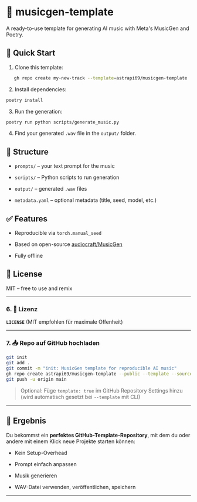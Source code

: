 # 🎵 musicgen-template

A ready-to-use template for generating AI music with Meta's MusicGen and Poetry.

## 🚀 Quick Start

1. Clone this template:
```bash
   gh repo create my-new-track --template=astrapi69/musicgen-template
```

2. Install dependencies:
    
 ```bash
 poetry install
 ```
    
3. Run the generation:
    
 ```bash
 poetry run python scripts/generate_music.py
 ```
    
4. Find your generated `.wav` file in the `output/` folder.
    

📁 Structure
------------

* `prompts/` – your text prompt for the music
    
* `scripts/` – Python scripts to run generation
    
* `output/` – generated `.wav` files
    
* `metadata.yaml` – optional metadata (title, seed, model, etc.)
    

✅ Features
----------

* Reproducible via `torch.manual_seed`
    
* Based on open-source [audiocraft/MusicGen](https://github.com/facebookresearch/audiocraft)
    
* Fully offline
    

📜 License
----------

MIT – free to use and remix



---

### 6. 🪪 Lizenz

**`LICENSE`** (MIT empfohlen für maximale Offenheit)

---

### 7. 📤 Repo auf GitHub hochladen

```bash
git init
git add .
git commit -m "init: MusicGen template for reproducible AI music"
gh repo create astrapi69/musicgen-template --public --template --source=. --remote=origin
git push -u origin main
```

> Optional: Füge `template: true` im GitHub Repository Settings hinzu (wird automatisch gesetzt bei `--template` mit CLI)

* * *

🎁 Ergebnis
-----------

Du bekommst ein **perfektes GitHub-Template-Repository**, mit dem du oder andere mit einem Klick neue Projekte starten können:

* Kein Setup-Overhead
    
* Prompt einfach anpassen
    
* Musik generieren
    
* WAV-Datei verwenden, veröffentlichen, speichern
    

* * *